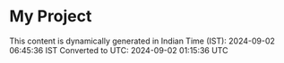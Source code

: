 # My Project

This content is dynamically generated in Indian Time (IST): 2024-09-02 06:45:36 IST
Converted to UTC: 2024-09-02 01:15:36 UTC
